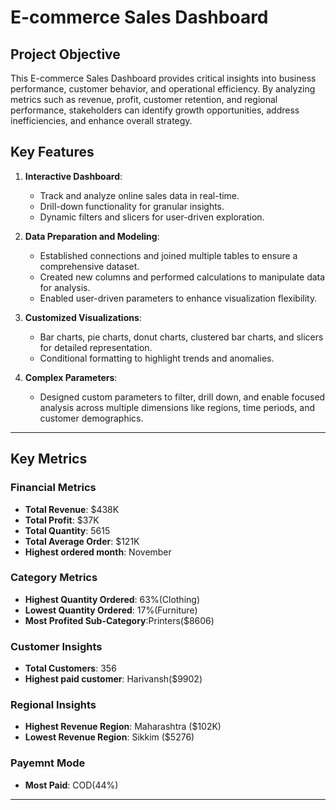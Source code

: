 # E-commerce Sales Dashboard

## Project Objective
This E-commerce Sales Dashboard provides critical insights into business performance, customer behavior, and operational efficiency. 
By analyzing metrics such as revenue, profit, customer retention, and regional performance, stakeholders can identify growth opportunities, address inefficiencies, and enhance overall strategy.  

## Key Features

1. **Interactive Dashboard**:  
   - Track and analyze online sales data in real-time.  
   - Drill-down functionality for granular insights.  
   - Dynamic filters and slicers for user-driven exploration.  

2. **Data Preparation and Modeling**:  
   - Established connections and joined multiple tables to ensure a comprehensive dataset.  
   - Created new columns and performed calculations to manipulate data for analysis.  
   - Enabled user-driven parameters to enhance visualization flexibility.  

3. **Customized Visualizations**:  
   - Bar charts, pie charts, donut charts, clustered bar charts, and slicers for detailed representation.  
   - Conditional formatting to highlight trends and anomalies.  

4. **Complex Parameters**:  
   - Designed custom parameters to filter, drill down, and enable focused analysis across multiple dimensions like regions, time periods, and customer demographics.  

---
## Key Metrics

### **Financial Metrics**
 - **Total Revenue**: $438K
 - **Total Profit**: $37K 
 - **Total Quantity**: 5615 
 - **Total Average Order**: $121K
 - **Highest ordered month**: November

### **Category Metrics**
- **Highest Quantity Ordered**: 63%(Clothing)
- **Lowest Quantity Ordered**: 17%(Furniture)
- **Most Profited Sub-Category**:Printers($8606)

### **Customer Insights**
- **Total Customers**: 356  
- **Highest paid customer**: Harivansh($9902) 

### **Regional Insights**
- **Highest Revenue Region**: Maharashtra ($102K)  
- **Lowest Revenue Region**: Sikkim ($5276)  
  
### **Payemnt Mode**
- **Most Paid**: COD(44%) 
 

---
